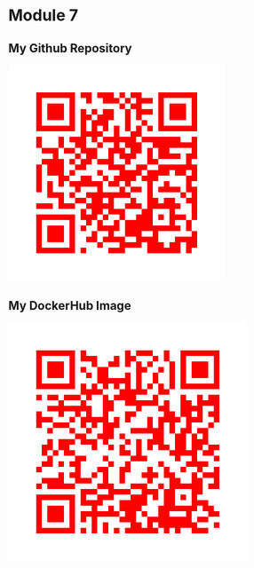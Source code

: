 # Module 7

## My Github Repository

![Github Repo](qr_codes/QRCode_20251022010509.png "My Github QR Code Link")

## My DockerHub Image

![Docker QR Image](qr_codes/QRCode_20251022010422.png "My DockerHub Image QR Code Link")